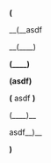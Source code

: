__(__

__(__asdf

__(____)

__(____)__

__(__asdf__)__

__(__ asdf __)__

(____)__

asdf__)__

__)__